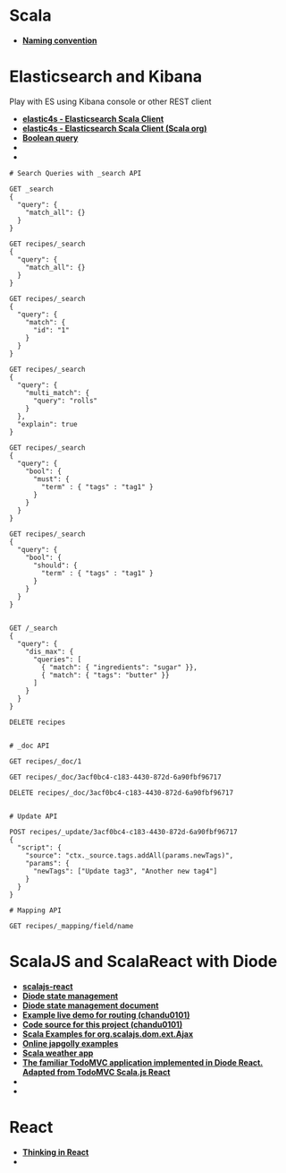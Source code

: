 # Scala 

- **[Naming convention](https://docs.scala-lang.org/style/naming-conventions.html)**



# Elasticsearch and Kibana
 
Play with ES using Kibana console or other REST client

- **[elastic4s - Elasticsearch Scala Client](https://github.com/sksamuel/elastic4s)**
- **[elastic4s - Elasticsearch Scala Client (Scala org)](https://index.scala-lang.org/sksamuel/elastic4s/elastic4s-core)**
- **[Boolean query](https://www.elastic.co/guide/en/elasticsearch/reference/current/query-dsl-bool-query.html)**
- **[]()**
- **[]()**

```
# Search Queries with _search API 

GET _search
{
  "query": {
    "match_all": {}
  }
}

GET recipes/_search
{
  "query": {
    "match_all": {}
  }
}

GET recipes/_search
{
  "query": {
    "match": {
      "id": "1"
    }
  }
}

GET recipes/_search
{
  "query": {
    "multi_match": {
      "query": "rolls"
    }
  },
  "explain": true
}

GET recipes/_search
{
  "query": {
    "bool": {
      "must": {
        "term" : { "tags" : "tag1" }
      }
    }
  }
}

GET recipes/_search
{
  "query": {
    "bool": {
      "should": {
        "term" : { "tags" : "tag1" }
      }
    }
  }
}


GET /_search
{
  "query": {
    "dis_max": {
      "queries": [
        { "match": { "ingredients": "sugar" }},
        { "match": { "tags": "butter" }}
      ]
    }
  }
}

DELETE recipes


# _doc API

GET recipes/_doc/1

GET recipes/_doc/3acf0bc4-c183-4430-872d-6a90fbf96717

DELETE recipes/_doc/3acf0bc4-c183-4430-872d-6a90fbf96717


# Update API

POST recipes/_update/3acf0bc4-c183-4430-872d-6a90fbf96717
{
  "script": {
    "source": "ctx._source.tags.addAll(params.newTags)",
    "params": {
      "newTags": ["Update tag3", "Another new tag4"]
    }
  }
}

# Mapping API

GET recipes/_mapping/field/name
```

# ScalaJS and ScalaReact with Diode

- **[scalajs-react](https://github.com/japgolly/scalajs-react)**
- **[Diode state management](https://github.com/suzaku-io/diode)**
- **[Diode state management document](https://diode.suzaku.io/)**
- **[Example live demo for routing (chandu0101)](http://chandu0101.github.io/scalajs-react-template/)**
- **[Code source for this project (chandu0101)](https://github.com/chandu0101/scalajs-react-template/blob/master/src/main/scala/scalajsreact/template/routes/AppRouter.scala)**
- **[Scala Examples for org.scalajs.dom.ext.Ajax](https://www.programcreek.com/scala/org.scalajs.dom.ext.Ajax)**
- **[Online japgolly examples](https://japgolly.github.io/scalajs-react/#examples/ajax-1)**
- **[Scala weather app](https://github.com/malaman/scala-weather-app)**
- **[The familiar TodoMVC application implemented in Diode React. Adapted from TodoMVC Scala.js React](https://github.com/suzaku-io/diode/tree/master/examples/todomvc)**
- **[]()**
- **[]()**


# React 

- **[Thinking in React](https://reactjs.org/docs/thinking-in-react.html)**
- **[]()**